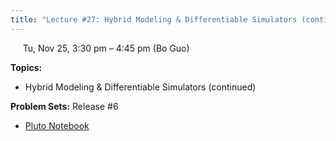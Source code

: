 ```yaml
---
title: "Lecture #27: Hybrid Modeling & Differentiable Simulators (continued)"
---
```


&nbsp;&nbsp;&nbsp;&nbsp;&nbsp;Tu, Nov 25, 3:30 pm – 4:45 pm (Bo Guo)

**Topics:**
- Hybrid Modeling & Differentiable Simulators (continued)

**Problem Sets:** Release #6

- [Pluto Notebook](../pluto_notebooks/Lec27_hybrid_modeling_continued.jl) 
